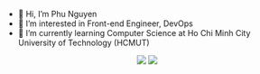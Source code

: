 - 👋 Hi, I’m Phu Nguyen
- 👀 I’m interested in Front-end Engineer, DevOps
- 🌱 I’m currently learning Computer Science at Ho Chi Minh City University of Technology (HCMUT)
<div align=center>
  <img src="https://github-readme-stats.vercel.app/api/top-langs?username=ngyngcphu&layout=pie&theme=radical" />
  <img src="https://github-readme-stats.vercel.app/api?username=ngyngcphu&show_icons=true&count_private=true&show=reviews,discussions_started,discussions_answered,prs_merged,prs_merged_percentage&theme=radical" />
 </div>


